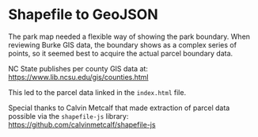 # Shapefile to GeoJSON

The park map needed a flexible way of showing the park boundary.
When reviewing Burke GIS data, the boundary shows as a complex
series of points, so it seemed best to acquire the actual parcel
boundary data.

NC State publishes per county GIS data at:
https://www.lib.ncsu.edu/gis/counties.html

This led to the parcel data linked in the `index.html` file.

Special thanks to Calvin Metcalf that made extraction of parcel
data possible via the `shapefile-js` library:
https://github.com/calvinmetcalf/shapefile-js